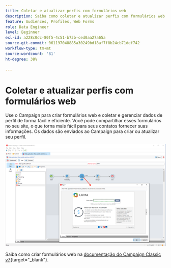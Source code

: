 ```yaml
---
title: Coletar e atualizar perfis com formulários web
description: Saiba como coletar e atualizar perfis com formulários web
feature: Audiences, Profiles, Web Forms
role: Data Engineer
level: Beginner
exl-id: a228c0dc-80f5-4c51-b73b-ced0aa27a65a
source-git-commit: 061197048885a30249bd18af7f8b24cb71def742
workflow-type: tm+mt
source-wordcount: '81'
ht-degree: 38%

---
```


# Coletar e atualizar perfis com formulários web

Use o Campaign para criar formulários web e coletar e gerenciar dados de perfil de forma fácil e eficiente. Você pode compartilhar esses formulários no seu site, o que torna mais fácil para seus contatos fornecer suas informações. Os dados são enviados ao Campaign para criar ou atualizar seu perfil.

![](assets/web-form-page.png)

Saiba como criar formulários web na [documentação do Campaign Classic v7](https://experienceleague.adobe.com/docs/campaign-classic/using/designing-content/web-forms/about-web-forms.html?lang=pt-BR){target="_blank"}.
